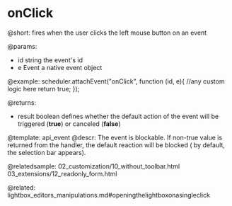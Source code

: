 onClick
=============


@short: fires when the user clicks the left mouse button on an event
	

@params: 
- id	string	the event's id
- e		Event  a native event object

@example: 
scheduler.attachEvent("onClick", function (id, e){
       //any custom logic here
       return true;
  });

@returns: 
- result     boolean       defines whether the default action of the event will be triggered (<b>true</b>) or canceled (<b>false</b>)


@template:	api_event
@descr: 
The event is blockable. If non-true value is returned from the handler, the default reaction will be blocked ( by default, the selection bar appears).

@relatedsample:
	02_customization/10_without_toolbar.html
    03_extensions/12_readonly_form.html
    
@related: lightbox_editors_manipulations.md#openingthelightboxonasingleclick